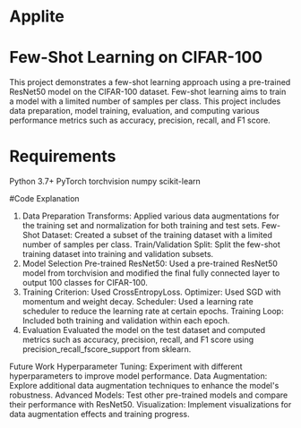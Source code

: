 # Applite
# Few-Shot Learning on CIFAR-100 

This project demonstrates a few-shot learning approach using a pre-trained ResNet50 model on the CIFAR-100 dataset. Few-shot learning aims to train a model with a limited number of samples per class. This project includes data preparation, model training, evaluation, and computing various performance metrics such as accuracy, precision, recall, and F1 score.

# Requirements
Python 3.7+
PyTorch
torchvision
numpy
scikit-learn

#Code Explanation
1. Data Preparation
Transforms: Applied various data augmentations for the training set and normalization for both training and test sets.
Few-Shot Dataset: Created a subset of the training dataset with a limited number of samples per class.
Train/Validation Split: Split the few-shot training dataset into training and validation subsets.
2. Model Selection
Pre-trained ResNet50: Used a pre-trained ResNet50 model from torchvision and modified the final fully connected layer to output 100 classes for CIFAR-100.
3. Training
Criterion: Used CrossEntropyLoss.
Optimizer: Used SGD with momentum and weight decay.
Scheduler: Used a learning rate scheduler to reduce the learning rate at certain epochs.
Training Loop: Included both training and validation within each epoch.
4. Evaluation
Evaluated the model on the test dataset and computed metrics such as accuracy, precision, recall, and F1 score using precision_recall_fscore_support from sklearn.



Future Work
Hyperparameter Tuning: Experiment with different hyperparameters to improve model performance.
Data Augmentation: Explore additional data augmentation techniques to enhance the model's robustness.
Advanced Models: Test other pre-trained models and compare their performance with ResNet50.
Visualization: Implement visualizations for data augmentation effects and training progress.


